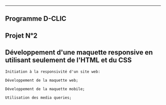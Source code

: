     
***  
## Programme D-CLIC





## Projet N°2

## Développement d'une maquette responsive en utilisant seulement de l'HTML et du CSS

    Initiation à la responsivité d'un site web:

    Développement de la maquette web;

    Développement de la maquette mobile;

    Utilisation des media queries;